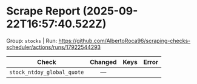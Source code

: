 # Scrape Report (2025-09-22T16:57:40.522Z)

Group: `stocks`  |  Run: https://github.com/AlbertoRoca96/scraping-checks-scheduler/actions/runs/17922544293

| Check | Changed | Keys | Error |
|---|:---:|:--|:--|
| `stock_ntdoy_global_quote` | — |  |  |
